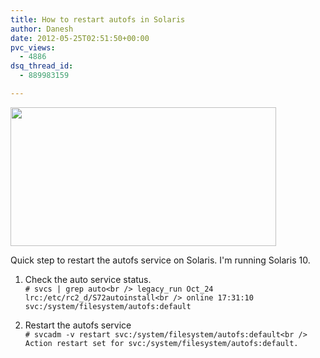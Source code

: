 ```yaml
---
title: How to restart autofs in Solaris
author: Danesh
date: 2012-05-25T02:51:50+00:00
pvc_views:
  - 4886
dsq_thread_id:
  - 889983159

---
```

<a href="/posts/2373/solaris-logo/" rel="attachment wp-att-2387"><img loading="lazy" src="/wp-content/uploads/2012/02/solaris-logo.png" alt="" title="solaris logo" width="425" height="222" class="alignnone size-full wp-image-2387" /></a>

Quick step to restart the autofs service on Solaris. I'm running Solaris 10.

1. Check the auto service status.  
`# svcs | grep auto<br />
legacy_run Oct_24 lrc:/etc/rc2_d/S72autoinstall<br />
online 17:31:10 svc:/system/filesystem/autofs:default`

2. Restart the autofs service  
`# svcadm -v restart svc:/system/filesystem/autofs:default<br />
Action restart set for svc:/system/filesystem/autofs:default.`
